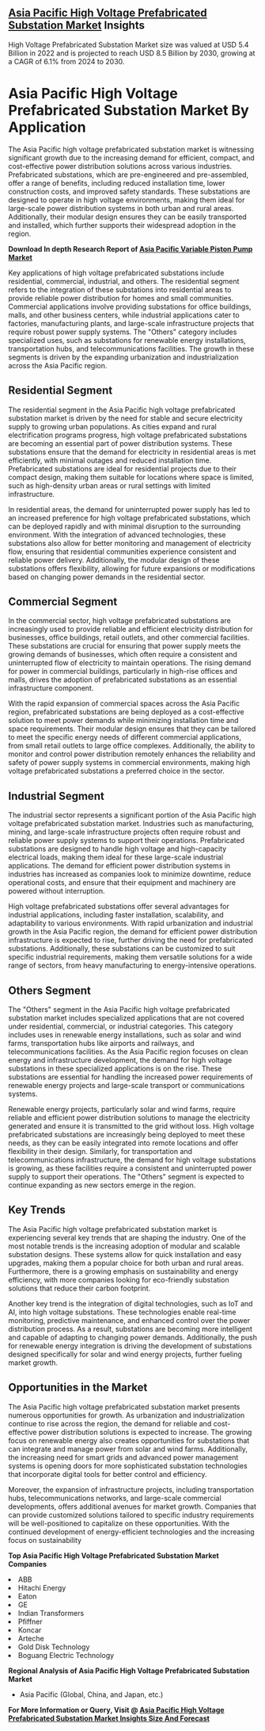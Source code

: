 <h2><a href="https://www.verifiedmarketreports.com/download-sample/?rid=506834&amp;utm_source=Github-Feb&amp;utm_medium=219" target="_blank">Asia Pacific High Voltage Prefabricated Substation Market</a> Insights</h2><p>High Voltage Prefabricated Substation Market size was valued at USD 5.4 Billion in 2022 and is projected to reach USD 8.5 Billion by 2030, growing at a CAGR of 6.1% from 2024 to 2030.</p><p><h1>Asia Pacific High Voltage Prefabricated Substation Market By Application</h1> <p>The Asia Pacific high voltage prefabricated substation market is witnessing significant growth due to the increasing demand for efficient, compact, and cost-effective power distribution solutions across various industries. Prefabricated substations, which are pre-engineered and pre-assembled, offer a range of benefits, including reduced installation time, lower construction costs, and improved safety standards. These substations are designed to operate in high voltage environments, making them ideal for large-scale power distribution systems in both urban and rural areas. Additionally, their modular design ensures they can be easily transported and installed, which further supports their widespread adoption in the region.</p> <p><p><strong>Download In depth Research Report of <a href="https://www.verifiedmarketreports.com/download-sample/?rid=236118&amp;utm_source=Pulse-Dec&amp;utm_medium=219" target="_blank">Asia Pacific Variable Piston Pump Market</a></strong></p></p> <p>Key applications of high voltage prefabricated substations include residential, commercial, industrial, and others. The residential segment refers to the integration of these substations into residential areas to provide reliable power distribution for homes and small communities. Commercial applications involve providing substations for office buildings, malls, and other business centers, while industrial applications cater to factories, manufacturing plants, and large-scale infrastructure projects that require robust power supply systems. The "Others" category includes specialized uses, such as substations for renewable energy installations, transportation hubs, and telecommunications facilities. The growth in these segments is driven by the expanding urbanization and industrialization across the Asia Pacific region.</p> <h2>Residential Segment</h2> <p>The residential segment in the Asia Pacific high voltage prefabricated substation market is driven by the need for stable and secure electricity supply to growing urban populations. As cities expand and rural electrification programs progress, high voltage prefabricated substations are becoming an essential part of power distribution systems. These substations ensure that the demand for electricity in residential areas is met efficiently, with minimal outages and reduced installation time. Prefabricated substations are ideal for residential projects due to their compact design, making them suitable for locations where space is limited, such as high-density urban areas or rural settings with limited infrastructure.</p> <p>In residential areas, the demand for uninterrupted power supply has led to an increased preference for high voltage prefabricated substations, which can be deployed rapidly and with minimal disruption to the surrounding environment. With the integration of advanced technologies, these substations also allow for better monitoring and management of electricity flow, ensuring that residential communities experience consistent and reliable power delivery. Additionally, the modular design of these substations offers flexibility, allowing for future expansions or modifications based on changing power demands in the residential sector.</p> <h2>Commercial Segment</h2> <p>In the commercial sector, high voltage prefabricated substations are increasingly used to provide reliable and efficient electricity distribution for businesses, office buildings, retail outlets, and other commercial facilities. These substations are crucial for ensuring that power supply meets the growing demands of businesses, which often require a consistent and uninterrupted flow of electricity to maintain operations. The rising demand for power in commercial buildings, particularly in high-rise offices and malls, drives the adoption of prefabricated substations as an essential infrastructure component.</p> <p>With the rapid expansion of commercial spaces across the Asia Pacific region, prefabricated substations are being deployed as a cost-effective solution to meet power demands while minimizing installation time and space requirements. Their modular design ensures that they can be tailored to meet the specific energy needs of different commercial applications, from small retail outlets to large office complexes. Additionally, the ability to monitor and control power distribution remotely enhances the reliability and safety of power supply systems in commercial environments, making high voltage prefabricated substations a preferred choice in the sector.</p> <h2>Industrial Segment</h2> <p>The industrial sector represents a significant portion of the Asia Pacific high voltage prefabricated substation market. Industries such as manufacturing, mining, and large-scale infrastructure projects often require robust and reliable power supply systems to support their operations. Prefabricated substations are designed to handle high voltage and high-capacity electrical loads, making them ideal for these large-scale industrial applications. The demand for efficient power distribution systems in industries has increased as companies look to minimize downtime, reduce operational costs, and ensure that their equipment and machinery are powered without interruption.</p> <p>High voltage prefabricated substations offer several advantages for industrial applications, including faster installation, scalability, and adaptability to various environments. With rapid urbanization and industrial growth in the Asia Pacific region, the demand for efficient power distribution infrastructure is expected to rise, further driving the need for prefabricated substations. Additionally, these substations can be customized to suit specific industrial requirements, making them versatile solutions for a wide range of sectors, from heavy manufacturing to energy-intensive operations.</p> <h2>Others Segment</h2> <p>The "Others" segment in the Asia Pacific high voltage prefabricated substation market includes specialized applications that are not covered under residential, commercial, or industrial categories. This category includes uses in renewable energy installations, such as solar and wind farms, transportation hubs like airports and railways, and telecommunications facilities. As the Asia Pacific region focuses on clean energy and infrastructure development, the demand for high voltage substations in these specialized applications is on the rise. These substations are essential for handling the increased power requirements of renewable energy projects and large-scale transport or communications systems.</p> <p>Renewable energy projects, particularly solar and wind farms, require reliable and efficient power distribution solutions to manage the electricity generated and ensure it is transmitted to the grid without loss. High voltage prefabricated substations are increasingly being deployed to meet these needs, as they can be easily integrated into remote locations and offer flexibility in their design. Similarly, for transportation and telecommunications infrastructure, the demand for high voltage substations is growing, as these facilities require a consistent and uninterrupted power supply to support their operations. The "Others" segment is expected to continue expanding as new sectors emerge in the region.</p> <h2>Key Trends</h2> <p>The Asia Pacific high voltage prefabricated substation market is experiencing several key trends that are shaping the industry. One of the most notable trends is the increasing adoption of modular and scalable substation designs. These systems allow for quick installation and easy upgrades, making them a popular choice for both urban and rural areas. Furthermore, there is a growing emphasis on sustainability and energy efficiency, with more companies looking for eco-friendly substation solutions that reduce their carbon footprint.</p> <p>Another key trend is the integration of digital technologies, such as IoT and AI, into high voltage substations. These technologies enable real-time monitoring, predictive maintenance, and enhanced control over the power distribution process. As a result, substations are becoming more intelligent and capable of adapting to changing power demands. Additionally, the push for renewable energy integration is driving the development of substations designed specifically for solar and wind energy projects, further fueling market growth.</p> <h2>Opportunities in the Market</h2> <p>The Asia Pacific high voltage prefabricated substation market presents numerous opportunities for growth. As urbanization and industrialization continue to rise across the region, the demand for reliable and cost-effective power distribution solutions is expected to increase. The growing focus on renewable energy also creates opportunities for substations that can integrate and manage power from solar and wind farms. Additionally, the increasing need for smart grids and advanced power management systems is opening doors for more sophisticated substation technologies that incorporate digital tools for better control and efficiency.</p> <p>Moreover, the expansion of infrastructure projects, including transportation hubs, telecommunications networks, and large-scale commercial developments, offers additional avenues for market growth. Companies that can provide customized solutions tailored to specific industry requirements will be well-positioned to capitalize on these opportunities. With the continued development of energy-efficient technologies and the increasing focus on sustainability</p><p><strong>Top Asia Pacific High Voltage Prefabricated Substation Market Companies</strong></p><div data-test-id=""><p><li>ABB</li><li> Hitachi Energy</li><li> Eaton</li><li> GE</li><li> Indian Transformers</li><li> Pfiffner</li><li> Koncar</li><li> Arteche</li><li> Gold Disk Technology</li><li> Boguang Electric Technology</li></p><div><strong>Regional Analysis of&nbsp;Asia Pacific High Voltage Prefabricated Substation Market</strong></div><ul><li dir="ltr"><p dir="ltr">Asia Pacific (Global, China, and Japan, etc.)</p></li></ul><p><strong>For More Information or Query, Visit @&nbsp;</strong><strong><a href="https://www.verifiedmarketreports.com/product/high-voltage-prefabricated-substation-market/?utm_source=Github-Feb&amp;utm_medium=219" target="_blank">Asia Pacific High Voltage Prefabricated Substation Market Insights Size And Forecast</a></strong></p></div><h2>&nbsp;</h2><div data-test-id="">&nbsp;</div>
